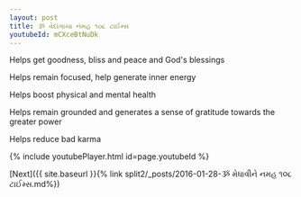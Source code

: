 ```yaml
---
layout: post
title: ૐ વેદાંગાયા નમહ ૧૦૮ ટાઈમ્સ
youtubeId: mCXceBtNuDk
---
```

 
 
Helps get goodness, bliss and peace and God's blessings
 
Helps remain focused, help generate inner energy 
 
Helps boost physical and mental health 
 
Helps remain grounded and generates a sense of gratitude towards the greater power 
 
Helps reduce bad karma
 
 
 
 


{% include youtubePlayer.html id=page.youtubeId %}
 
[Next]({{ site.baseurl }}{% link  split2/_posts/2016-01-28-ૐ મેધાવીને નમહ ૧૦૮ ટાઈમ્સ.md%})
 
